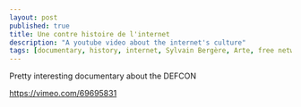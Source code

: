 ```yaml
---
layout: post
published: true
title: Une contre histoire de l'internet
description: "A youtube video about the internet's culture"
tags: [documentary, history, internet, Sylvain Bergère, Arte, free network]
---
```


Pretty interesting documentary about the DEFCON

https://vimeo.com/69695831

